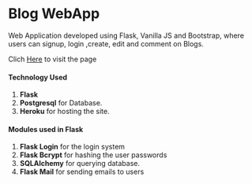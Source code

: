 # Blog WebApp
Web Application developed using Flask, Vanilla JS and Bootstrap, where users can signup, login ,create, edit and comment on Blogs.

Clich [Here](https://flaskblogapplication.herokuapp.com/ "BlogApp") to visit the page

#### Technology Used
1. **Flask** 
2. **Postgresql** for Database.
3. **Heroku** for hosting the site.

#### Modules used in Flask
1. **Flask Login** for the login system
2. **Flask Bcrypt** for hashing the user passwords
3. **SQLAlchemy** for querying database. 
4. **Flask Mail** for sending emails to users

